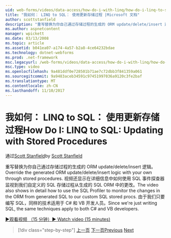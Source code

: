 ```yaml
---
uid: web-forms/videos/data-access/how-do-i-with-linq/how-do-i-linq-to-sql-updating-with-stored-procedures
title: "我如何： LINQ to SQL： 使用更新存储过程 |Microsoft 文档"
author: scottstanfield
description: "重写替换为你自己通过存储过程的生成的 ORM update/delete/insert 逻辑。 该视频还演示了详述如何使用 SQL 探查器附加到..."
ms.author: aspnetcontent
manager: wpickett
ms.date: 03/13/2008
ms.topic: article
ms.assetid: b041ea07-a174-4a57-b2a8-4ce64232bdae
ms.technology: dotnet-webforms
ms.prod: .net-framework
msc.legacyurl: /web-forms/videos/data-access/how-do-i-with-linq/how-do-i-linq-to-sql-updating-with-stored-procedures
msc.type: video
ms.openlocfilehash: 9a481ddf0e728501b71ae7c72dbb3f841359a061
ms.sourcegitcommit: 9a9483aceb34591c97451997036a9120c3fe2baf
ms.translationtype: MT
ms.contentlocale: zh-CN
ms.lasthandoff: 11/10/2017
---
```

<a name="how-do-i-linq-to-sql-updating-with-stored-procedures"></a><span data-ttu-id="89758-104">我如何： LINQ to SQL： 使用更新存储过程</span><span class="sxs-lookup"><span data-stu-id="89758-104">How Do I: LINQ to SQL: Updating with Stored Procedures</span></span>
====================
<span data-ttu-id="89758-105">通过[Scott Stanfield](https://github.com/scottstanfield)</span><span class="sxs-lookup"><span data-stu-id="89758-105">by [Scott Stanfield](https://github.com/scottstanfield)</span></span>

<span data-ttu-id="89758-106">重写替换为你自己通过存储过程的生成的 ORM update/delete/insert 逻辑。</span><span class="sxs-lookup"><span data-stu-id="89758-106">Override the generated ORM update/delete/insert logic with your own through stored procedures.</span></span> <span data-ttu-id="89758-107">视频还显示在详细信息中如何使用 SQL 事件探查器监视到我们自定义的 SQL 存储过程从生成的 SQL ORM 中的更改。</span><span class="sxs-lookup"><span data-stu-id="89758-107">The video also shows in detail how to use the SQL Profiler to monitor the changes in the ORM from generated SQL to our custom SQL stored procs.</span></span> <span data-ttu-id="89758-108">由于我们只要编写 SQL，同样的技术适用于 C# 和 VB 开发人员。</span><span class="sxs-lookup"><span data-stu-id="89758-108">Since we're just writing SQL, the same techniques apply to both C# and VB developers.</span></span>

[<span data-ttu-id="89758-109">&#9654;观看视频 （15 分钟）</span><span class="sxs-lookup"><span data-stu-id="89758-109">&#9654; Watch video (15 minutes)</span></span>](https://channel9.msdn.com/Blogs/ASP-NET-Site-Videos/how-do-i-linq-to-sql-updating-with-stored-procedures)

>[!div class="step-by-step"]
<span data-ttu-id="89758-110">[上一页](how-do-i-linq-to-sql-using-stored-procedures.md)
[下一页](how-do-i-linq-to-sql-executing-arbitrary-sql.md)</span><span class="sxs-lookup"><span data-stu-id="89758-110">[Previous](how-do-i-linq-to-sql-using-stored-procedures.md)
[Next](how-do-i-linq-to-sql-executing-arbitrary-sql.md)</span></span>
